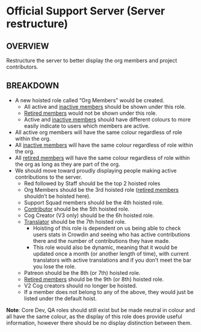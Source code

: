 # Official Support Server (Server restructure)
## OVERVIEW
Restructure the server to better display the org members and project contributors.
## BREAKDOWN
- A new hoisted role called “Org Members” would be created. 
  - All active and [inactive members](https://github.com/orgs/Cog-Creators/teams/inactive-org-members) should be shown under this role.
  - [Retired members](https://github.com/orgs/Cog-Creators/teams/retired-org-members) would not be shown under this role.
  - Active and [inactive members](https://github.com/orgs/Cog-Creators/teams/inactive-org-members) should have different colours to more easily indicate to users which members are active.
- All active org members will have the same colour regardless of role within the org.
- All [inactive members](https://github.com/orgs/Cog-Creators/teams/inactive-org-members) will have the same colour regardless of role within the org.
- All [retired members](https://github.com/orgs/Cog-Creators/teams/retired-org-members) will have the same colour regardless of role within the org as long as they are part of the org.
- We should move toward proudly displaying people making active contributions to the server.
  - Red followed by Staff should be the top 2 hoisted roles
  - Org Members should be the 3rd hoisted role ([retired members](https://github.com/orgs/Cog-Creators/teams/retired-org-members) shouldn’t be hoisted here).
  - Support Squad members should be the 4th hoisted role.
  - [Contributor](https://github.com/Cog-Creators/Red-DiscordBot/graphs/contributors) should be the 5th hoisted role.
  - Cog Creator (V3 only) should be the 6h hoisted role.
  - [Translator](https://crowdin.com/project/red-discordbot/activity_stream) should be the 7th hoisted role.
    - Hoisting of this role is dependent on us being able to check users stats in Crowdin and seeing who has active contributions there and the number of contributions they have made.
    - This role would also be dynamic, meaning that it would be updated once a month (or another length of time), with current translators with active translations and if you don’t meet the bar you lose the role.
  - Patreon should be the 8th (or 7th) hoisted role.
  - [Retired members](https://github.com/orgs/Cog-Creators/teams/retired-org-members) should be the 9th (or 8th) hoisted role.
  - V2 Cog creators should no longer be hoisted.
  - If a member does not belong to any of the above, they would just be listed under the default hoist.

**Note**: Core Dev, QA roles should still exist but be made neutral in colour and all have the same colour, as the display of this role does provide useful information, however there should be no display distinction between them.